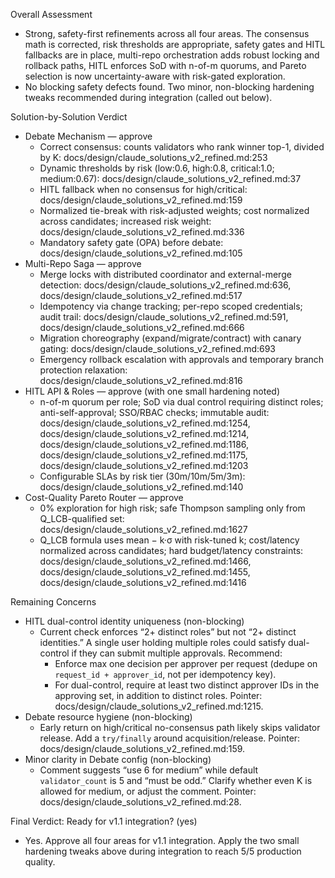 Overall Assessment
- Strong, safety-first refinements across all four areas. The consensus math is corrected, risk thresholds are appropriate, safety gates and HITL fallbacks are in place, multi-repo orchestration adds robust locking and rollback paths, HITL enforces SoD with n-of-m quorums, and Pareto selection is now uncertainty-aware with risk-gated exploration.
- No blocking safety defects found. Two minor, non-blocking hardening tweaks recommended during integration (called out below).

Solution-by-Solution Verdict
- Debate Mechanism — approve
  - Correct consensus: counts validators who rank winner top-1, divided by K: docs/design/claude_solutions_v2_refined.md:253
  - Dynamic thresholds by risk (low:0.6, high:0.8, critical:1.0; medium:0.67): docs/design/claude_solutions_v2_refined.md:37
  - HITL fallback when no consensus for high/critical: docs/design/claude_solutions_v2_refined.md:159
  - Normalized tie-break with risk-adjusted weights; cost normalized across candidates; increased risk weight: docs/design/claude_solutions_v2_refined.md:336
  - Mandatory safety gate (OPA) before debate: docs/design/claude_solutions_v2_refined.md:105
- Multi-Repo Saga — approve
  - Merge locks with distributed coordinator and external-merge detection: docs/design/claude_solutions_v2_refined.md:636, docs/design/claude_solutions_v2_refined.md:517
  - Idempotency via change tracking; per-repo scoped credentials; audit trail: docs/design/claude_solutions_v2_refined.md:591, docs/design/claude_solutions_v2_refined.md:666
  - Migration choreography (expand/migrate/contract) with canary gating: docs/design/claude_solutions_v2_refined.md:693
  - Emergency rollback escalation with approvals and temporary branch protection relaxation: docs/design/claude_solutions_v2_refined.md:816
- HITL API & Roles — approve (with one small hardening noted)
  - n-of-m quorum per role; SoD via dual control requiring distinct roles; anti-self-approval; SSO/RBAC checks; immutable audit: docs/design/claude_solutions_v2_refined.md:1254, docs/design/claude_solutions_v2_refined.md:1214, docs/design/claude_solutions_v2_refined.md:1186, docs/design/claude_solutions_v2_refined.md:1175, docs/design/claude_solutions_v2_refined.md:1203
  - Configurable SLAs by risk tier (30m/10m/5m/3m): docs/design/claude_solutions_v2_refined.md:140
- Cost-Quality Pareto Router — approve
  - 0% exploration for high risk; safe Thompson sampling only from Q_LCB-qualified set: docs/design/claude_solutions_v2_refined.md:1627
  - Q_LCB formula uses mean − k·σ with risk-tuned k; cost/latency normalized across candidates; hard budget/latency constraints: docs/design/claude_solutions_v2_refined.md:1466, docs/design/claude_solutions_v2_refined.md:1455, docs/design/claude_solutions_v2_refined.md:1416

Remaining Concerns
- HITL dual-control identity uniqueness (non-blocking)
  - Current check enforces “2+ distinct roles” but not “2+ distinct identities.” A single user holding multiple roles could satisfy dual-control if they can submit multiple approvals. Recommend:
    - Enforce max one decision per approver per request (dedupe on `request_id + approver_id`, not per idempotency key).
    - For dual-control, require at least two distinct approver IDs in the approving set, in addition to distinct roles. Pointer: docs/design/claude_solutions_v2_refined.md:1215.
- Debate resource hygiene (non-blocking)
  - Early return on high/critical no-consensus path likely skips validator release. Add a `try/finally` around acquisition/release. Pointer: docs/design/claude_solutions_v2_refined.md:159.
- Minor clarity in Debate config (non-blocking)
  - Comment suggests “use 6 for medium” while default `validator_count` is 5 and “must be odd.” Clarify whether even K is allowed for medium, or adjust the comment. Pointer: docs/design/claude_solutions_v2_refined.md:28.

Final Verdict: Ready for v1.1 integration? (yes)
- Yes. Approve all four areas for v1.1 integration. Apply the two small hardening tweaks above during integration to reach 5/5 production quality.